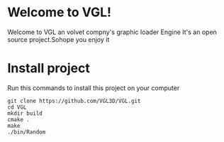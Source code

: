 # Welcome to VGL!

Welcome to VGL an volvet compny's graphic loader Engine It's an open source project.Sohope you enjoy it


# Install project

Run this commands to install this project on your computer
```
git clone https://github.com/VGL3D/VGL.git
cd VGL
mkdir build
cmake .
make
./bin/Random
```